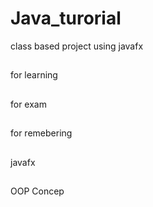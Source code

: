 # Java_turorial
class based project using javafx 
##
for learning
##
for exam
##
for remebering
##
javafx
##
OOP Concep
